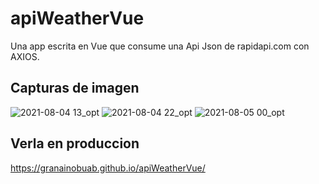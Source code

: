 # apiWeatherVue

Una app escrita en Vue que consume una Api Json de rapidapi.com con AXIOS.

## Capturas de imagen

![2021-08-04 13_opt](https://user-images.githubusercontent.com/81390580/137480992-cbaa2c8e-9d18-47bc-95fc-5fd7b2e98f97.jpg)
![2021-08-04 22_opt](https://user-images.githubusercontent.com/81390580/137480994-5c7a910c-bfdc-4ccf-b8c5-c60bd4e24300.jpg)
![2021-08-05 00_opt](https://user-images.githubusercontent.com/81390580/137480996-3c15c1cc-f792-41a1-a959-ace5c622a320.jpg)


## Verla en produccion
https://granainobuab.github.io/apiWeatherVue/

